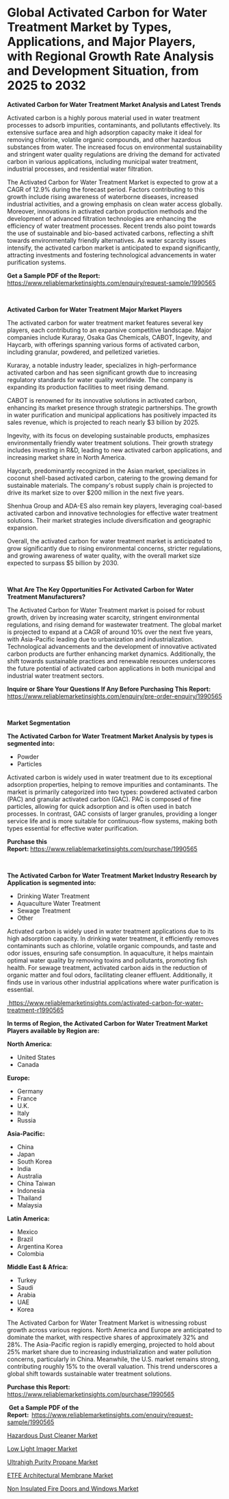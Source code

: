 <p><h1>Global Activated Carbon for Water Treatment Market by Types, Applications, and Major Players, with Regional Growth Rate Analysis and Development Situation, from 2025 to 2032</h1></p><p><strong>Activated Carbon for Water Treatment Market Analysis and Latest Trends</strong></p>
<p><p>Activated carbon is a highly porous material used in water treatment processes to adsorb impurities, contaminants, and pollutants effectively. Its extensive surface area and high adsorption capacity make it ideal for removing chlorine, volatile organic compounds, and other hazardous substances from water. The increased focus on environmental sustainability and stringent water quality regulations are driving the demand for activated carbon in various applications, including municipal water treatment, industrial processes, and residential water filtration.</p><p>The Activated Carbon for Water Treatment Market is expected to grow at a CAGR of 12.9% during the forecast period. Factors contributing to this growth include rising awareness of waterborne diseases, increased industrial activities, and a growing emphasis on clean water access globally. Moreover, innovations in activated carbon production methods and the development of advanced filtration technologies are enhancing the efficiency of water treatment processes. Recent trends also point towards the use of sustainable and bio-based activated carbons, reflecting a shift towards environmentally friendly alternatives. As water scarcity issues intensify, the activated carbon market is anticipated to expand significantly, attracting investments and fostering technological advancements in water purification systems.</p></p>
<p><strong>Get a Sample PDF of the Report:&nbsp;</strong> <a href="https://www.reliablemarketinsights.com/enquiry/request-sample/1990565?utm_campaign=2264&utm_medium=2&utm_source=Github&utm_content=ia&utm_term=30012025&utm_id=activated-carbon-for-water-treatment">https://www.reliablemarketinsights.com/enquiry/request-sample/1990565</a></p>
<p>&nbsp;</p>
<p><strong>Activated Carbon for Water Treatment Major Market Players</strong></p>
<p><p>The activated carbon for water treatment market features several key players, each contributing to an expansive competitive landscape. Major companies include Kuraray, Osaka Gas Chemicals, CABOT, Ingevity, and Haycarb, with offerings spanning various forms of activated carbon, including granular, powdered, and pelletized varieties.</p><p>Kuraray, a notable industry leader, specializes in high-performance activated carbon and has seen significant growth due to increasing regulatory standards for water quality worldwide. The company is expanding its production facilities to meet rising demand.</p><p>CABOT is renowned for its innovative solutions in activated carbon, enhancing its market presence through strategic partnerships. The growth in water purification and municipal applications has positively impacted its sales revenue, which is projected to reach nearly $3 billion by 2025.</p><p>Ingevity, with its focus on developing sustainable products, emphasizes environmentally friendly water treatment solutions. Their growth strategy includes investing in R&D, leading to new activated carbon applications, and increasing market share in North America.</p><p>Haycarb, predominantly recognized in the Asian market, specializes in coconut shell-based activated carbon, catering to the growing demand for sustainable materials. The company's robust supply chain is projected to drive its market size to over $200 million in the next five years.</p><p>Shenhua Group and ADA-ES also remain key players, leveraging coal-based activated carbon and innovative technologies for effective water treatment solutions. Their market strategies include diversification and geographic expansion.</p><p>Overall, the activated carbon for water treatment market is anticipated to grow significantly due to rising environmental concerns, stricter regulations, and growing awareness of water quality, with the overall market size expected to surpass $5 billion by 2030.</p></p>
<p>&nbsp;</p>
<p><strong>What Are The Key Opportunities For Activated Carbon for Water Treatment Manufacturers?</strong></p>
<p><p>The Activated Carbon for Water Treatment market is poised for robust growth, driven by increasing water scarcity, stringent environmental regulations, and rising demand for wastewater treatment. The global market is projected to expand at a CAGR of around 10% over the next five years, with Asia-Pacific leading due to urbanization and industrialization. Technological advancements and the development of innovative activated carbon products are further enhancing market dynamics. Additionally, the shift towards sustainable practices and renewable resources underscores the future potential of activated carbon applications in both municipal and industrial water treatment sectors.</p></p>
<p><strong>Inquire or Share Your Questions If Any Before Purchasing This Report:</strong> <a href="https://www.reliablemarketinsights.com/enquiry/pre-order-enquiry/1990565?utm_campaign=2264&utm_medium=2&utm_source=Github&utm_content=ia&utm_term=30012025&utm_id=activated-carbon-for-water-treatment">https://www.reliablemarketinsights.com/enquiry/pre-order-enquiry/1990565</a></p>
<p>&nbsp;</p>
<p><strong>Market Segmentation</strong></p>
<p><strong>The Activated Carbon for Water Treatment Market Analysis by types is segmented into:</strong></p>
<p><ul><li>Powder</li><li>Particles</li></ul></p>
<p><p>Activated carbon is widely used in water treatment due to its exceptional adsorption properties, helping to remove impurities and contaminants. The market is primarily categorized into two types: powdered activated carbon (PAC) and granular activated carbon (GAC). PAC is composed of fine particles, allowing for quick adsorption and is often used in batch processes. In contrast, GAC consists of larger granules, providing a longer service life and is more suitable for continuous-flow systems, making both types essential for effective water purification.</p></p>
<p><strong>Purchase this Report:&nbsp;</strong><a href="https://www.reliablemarketinsights.com/purchase/1990565?utm_campaign=2264&utm_medium=2&utm_source=Github&utm_content=ia&utm_term=30012025&utm_id=activated-carbon-for-water-treatment">https://www.reliablemarketinsights.com/purchase/1990565</a></p>
<p>&nbsp;</p>
<p><strong>The Activated Carbon for Water Treatment Market Industry Research by Application is segmented into:</strong></p>
<p><ul><li>Drinking Water Treatment</li><li>Aquaculture Water Treatment</li><li>Sewage Treatment</li><li>Other</li></ul></p>
<p><p>Activated carbon is widely used in water treatment applications due to its high adsorption capacity. In drinking water treatment, it efficiently removes contaminants such as chlorine, volatile organic compounds, and taste and odor issues, ensuring safe consumption. In aquaculture, it helps maintain optimal water quality by removing toxins and pollutants, promoting fish health. For sewage treatment, activated carbon aids in the reduction of organic matter and foul odors, facilitating cleaner effluent. Additionally, it finds use in various other industrial applications where water purification is essential.</p></p>
<p><a href="https://www.reliablemarketinsights.com/activated-carbon-for-water-treatment-r1990565?utm_campaign=2264&utm_medium=2&utm_source=Github&utm_content=ia&utm_term=30012025&utm_id=activated-carbon-for-water-treatment">&nbsp;https://www.reliablemarketinsights.com/activated-carbon-for-water-treatment-r1990565</a></p>
<p><strong>In terms of Region, the Activated Carbon for Water Treatment Market Players available by Region are:</strong></p>
<p>
    <p> <strong> North America: </strong>
        <ul>
            <li>United States</li>
            <li>Canada</li>
        </ul>
        </p> 
    <p> <strong> Europe: </strong>
        <ul>
            <li>Germany</li>
            <li>France</li>
            <li>U.K.</li>
            <li>Italy</li>
            <li>Russia</li>
        </ul>
        </p> 
    <p> <strong> Asia-Pacific: </strong>
        <ul>
            <li>China</li>
            <li>Japan</li>
            <li>South Korea</li>
            <li>India</li>
            <li>Australia</li>
            <li>China Taiwan</li>
            <li>Indonesia</li>
            <li>Thailand</li>
            <li>Malaysia</li>
        </ul>
        </p> 
    <p> <strong> Latin America: </strong>
        <ul>
            <li>Mexico</li>
            <li>Brazil</li>
            <li>Argentina Korea</li>
            <li>Colombia</li>
        </ul>
        </p> 
    <p> <strong> Middle East & Africa: </strong>
        <ul>
            <li>Turkey</li>
            <li>Saudi</li>
            <li>Arabia</li>
            <li>UAE</li>
            <li>Korea</li>
        </ul>
    </p>
    </p>
<p><p>The Activated Carbon for Water Treatment Market is witnessing robust growth across various regions. North America and Europe are anticipated to dominate the market, with respective shares of approximately 32% and 28%. The Asia-Pacific region is rapidly emerging, projected to hold about 25% market share due to increasing industrialization and water pollution concerns, particularly in China. Meanwhile, the U.S. market remains strong, contributing roughly 15% to the overall valuation. This trend underscores a global shift towards sustainable water treatment solutions.</p></p>
<p><strong>Purchase this Report: </strong><a href="https://www.reliablemarketinsights.com/purchase/1990565?utm_campaign=2264&utm_medium=2&utm_source=Github&utm_content=ia&utm_term=30012025&utm_id=activated-carbon-for-water-treatment">https://www.reliablemarketinsights.com/purchase/1990565</a></p>
<p>&nbsp;<strong>Get a Sample PDF of the Report:&nbsp;&nbsp;</strong><a href="https://www.reliablemarketinsights.com/enquiry/request-sample/1990565?utm_campaign=2264&utm_medium=2&utm_source=Github&utm_content=ia&utm_term=30012025&utm_id=activated-carbon-for-water-treatment">https://www.reliablemarketinsights.com/enquiry/request-sample/1990565</a></p>
<p><strong></strong></p>
<p><p><a href="https://www.linkedin.com/pulse/latest-market-research-indicates-rapid-growth-hazardous-dust-ylzkc?utm_campaign=2264&utm_medium=2&utm_source=Github&utm_content=ia&utm_term=30012025&utm_id=activated-carbon-for-water-treatment">Hazardous Dust Cleaner Market</a></p><p><a href="https://www.linkedin.com/pulse/forecasting-low-light-imager-market-2025-2032-report-technology-ccswe?utm_campaign=2264&utm_medium=2&utm_source=Github&utm_content=ia&utm_term=30012025&utm_id=activated-carbon-for-water-treatment">Low Light Imager Market</a></p><p><a href="https://www.linkedin.com/pulse/ultrahigh-purity-propane-market-study-offeringa-thorough-5l69c?utm_campaign=2264&utm_medium=2&utm_source=Github&utm_content=ia&utm_term=30012025&utm_id=activated-carbon-for-water-treatment">Ultrahigh Purity Propane Market</a></p><p><a href="https://www.linkedin.com/pulse/etfe-architectural-membrane-market-analysis-industry-share-hdeqc?utm_campaign=2264&utm_medium=2&utm_source=Github&utm_content=ia&utm_term=30012025&utm_id=activated-carbon-for-water-treatment">ETFE Architectural Membrane Market</a></p><p><a href="https://www.linkedin.com/pulse/report-global-non-insulated-fire-doors-windows-size-valuation-zb2ue?utm_campaign=2264&utm_medium=2&utm_source=Github&utm_content=ia&utm_term=30012025&utm_id=activated-carbon-for-water-treatment">Non Insulated Fire Doors and Windows Market</a></p></p>